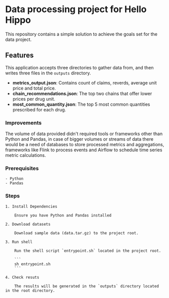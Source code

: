 # Data processing project for Hello Hippo

This repository contains a simple solution to achieve the goals set for the data project.

## Features

This application accepts three directories to gather data from, and then writes three files in the `outputs` directory.

- **metrics_output.json**: Contains count of claims, reverds, average unit price and total price.
- **chain_recommendations.json**: The top two chains that offer lower prices per drug unit.
- **most_common_quantity.json**: The top 5 most common quantities prescribed for each drug.

### Improvements

The volume of data provided didn't required tools or frameworks other than Python and Pandas, in case of bigger volumes or streams of data there would be a need of databases to store processed metrics and aggregations, frameworks like Flink to process events and Airflow to schedule time series metric calculations.

### Prerequisites

    - Python
    - Pandas

### Steps

    1. Install Dependencies

        Ensure you have Python and Pandas installed

    2. Download datasets

        Download sample data (data.tar.gz) to the project root.

    3. Run shell

        Run the shell script `entrypoint.sh` located in the project root.

        ```
        sh entrypoint.sh
        ```

    4. Check resuts

        The results will be generated in the `outputs` directory located in the root directory.
